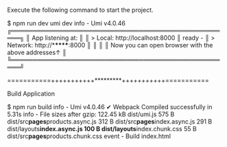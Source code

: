 Execute the following command to start the project.

$ npm run dev
umi dev
info - Umi v4.0.46
╔════════════════════════════════════════════════════╗
║ App listening at: ║
║ > Local: http://localhost:8000 ║
ready - ║ > Network: http://\***\*\*\*\***:8000 ║
║ ║
║ Now you can open browser with the above addresses↑ ║
╚════════════════════════════════════════════════════╝



===========+++++++++++*********+++++++++++===========

Build Application

$ npm run build
info - Umi v4.0.46
✔ Webpack
Compiled successfully in 5.31s
info - File sizes after gzip:
122.45 kB dist/umi.js
575 B dist/src**pages**products.async.js
312 B dist/src**pages**index.async.js
291 B dist/layouts**index.async.js
100 B dist/layouts**index.chunk.css
55 B dist/src**pages**products.chunk.css
event - Build index.html
